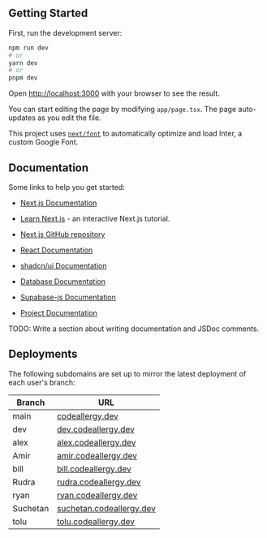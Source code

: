 ## Getting Started

First, run the development server:

```bash
npm run dev
# or
yarn dev
# or
pnpm dev
```

Open [http://localhost:3000](http://localhost:3000) with your browser to see the result.

You can start editing the page by modifying `app/page.tsx`. The page auto-updates as you edit the file.

This project uses [`next/font`](https://nextjs.org/docs/basic-features/font-optimization) to automatically optimize and load Inter, a custom Google Font.

## Documentation
Some links to help you get started:

- [Next.js Documentation](https://nextjs.org/docs)
- [Learn Next.js](https://nextjs.org/learn) - an interactive Next.js tutorial.
- [Next.js GitHub repository](https://github.com/vercel/next.js/)


- [React Documentation](https://react.dev/reference/react)
- [shadcn/ui Documentation](https://ui.shadcn.com/docs/)
- [Database Documentation](https://docs.codeallergy.dev/interfaces/DatabaseUsage.html)
- [Supabase-js Documentation](https://supabase.com/docs/reference/javascript/introduction)
- [Project Documentation](https://docs.codeallergy.dev)

TODO: Write a section about writing documentation and JSDoc comments.


## Deployments
The following subdomains are set up to mirror the latest deployment of each user's branch:

| Branch   | URL                                                          |
|----------|--------------------------------------------------------------|
| main     | [codeallergy.dev](https://codeallergy.dev)                   |
| dev      | [dev.codeallergy.dev](https://dev.codeallergy.dev)           |
| alex     | [alex.codeallergy.dev](https://alex.codeallergy.dev)         |
| Amir     | [amir.codeallergy.dev](https://amir.codeallergy.dev)         |
| bill     | [bill.codeallergy.dev](https://bill.codeallergy.dev)         |
| Rudra    | [rudra.codeallergy.dev](https://rudra.codeallergy.dev)       |
| ryan     | [ryan.codeallergy.dev](https://ryan.codeallergy.dev)         |
| Suchetan | [suchetan.codeallergy.dev](https://suchetan.codeallergy.dev) |
| tolu     | [tolu.codeallergy.dev](https://tolu.codeallergy.dev)         |
